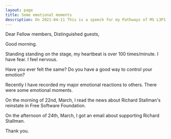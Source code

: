 ```yaml
---
layout: page
title: Some emotional moments
description: On 2021-04-11 This is a speech for my Pathways of MS L3P1.
---
```



Dear Fellow members,
Distinguished guests,

Good morning.

Standing standing on the stage, my heartbeat is over 100 times/minute.
I have fear. I feel nervous.

Have you ever felt the same? Do you have a good way to control your
emotion?

Recently I have recorded my major emotional reactions to others. There
were some emotional moments.

On the morning of 22nd, March, I read the news about Richard Stallman's
reinstate in Free Software Foundation.


On the afternoon of 24th, March, I got an email about supporting Richard
Stallman.


Thank you.